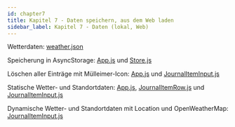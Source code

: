 ```yaml
---
id: chapter7
title: Kapitel 7 - Daten speichern, aus dem Web laden
sidebar_label: Kapitel 7 - Daten (lokal, Web)
---
```


Wetterdaten: [weather.json](/react-native-buch/Kapitel7/weather.json)

Speicherung in AsyncStorage: [App.js](assets/chapter7/Speichern/App.js) und [Store.js](assets/chapter7/Speichern/Store.js)

Löschen aller Einträge mit Mülleimer-Icon: [App.js](assets/chapter7/Loeschen/App.js) und [JournalItemInput.js](assets/chapter7/Loeschen/JournalItemInput.js)

Statische Wetter- und Standortdaten: [App.js](assets/chapter7/WebStatisch/App.js), [JournalItemRow.js](assets/chapter7/WebStatisch/JournalItemRow.js) und [JournalItemInput.js](assets/chapter7/WebStatisch/JournalItemInput.js)

Dynamische Wetter- und Standortdaten mit Location und OpenWeatherMap: [JournalItemInput.js](assets/chapter7/WebDynamisch/JournalItemInput.js)
